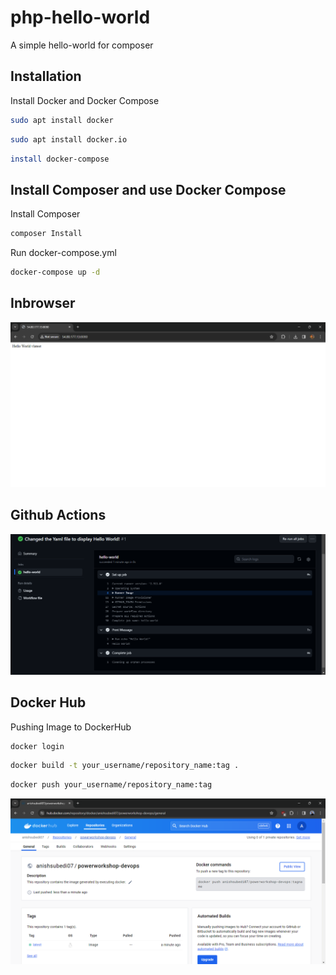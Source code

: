 # php-hello-world
A simple hello-world for composer

Installation
------------

Install Docker and Docker Compose
``` bash
sudo apt install docker
```
``` bash
sudo apt install docker.io
```
``` bash
install docker-compose
```

Install Composer and use Docker Compose
-------------

Install Composer
``` bash
composer Install
```

Run docker-compose.yml
``` bash
docker-compose up -d
```

Inbrowser
--------------
![Site Demo](https://github.com/AnishSubedi07/powerworkshop-DevOps/blob/main/images/inbrowser.png?raw=true)

Github Actions
------------
![Github Actions](https://github.com/AnishSubedi07/powerworkshop-DevOps/blob/main/images/github-action.png?raw=true)

Docker Hub
----------------
Pushing Image to DockerHub
``` bash
docker login
```

``` bash
docker build -t your_username/repository_name:tag .
```

``` bash
docker push your_username/repository_name:tag
```

![DockerHub](https://github.com/AnishSubedi07/powerworkshop-DevOps/blob/main/images/imagepush.png?raw=true)
